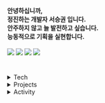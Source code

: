 <div align='left'>    
    <h4>
        안녕하십니까,<br>정진하는 개발자 서승권 입니다.<br>안주하지 않고 늘 발전하고 싶습니다.<br>능동적으로 기획을 실현합니다.
    </h3>    
</div>

<a href="https://velog.io/@seuo/series"><img src="https://img.shields.io/badge/seoseuo.log-3DDC84?style=badge&logo=Velog&logoColor=white"/></a> <a href="https://drive.google.com/file/d/1W-an2drAH6ErFzYlif6wOAVIv2iXJVEV/view?usp=drive_link"><img src="https://img.shields.io/badge/Resume-4285F4?style=badge&logo=qq&logoColor=white"/></a> <a href="https://drive.google.com/file/d/1ZDuj3J7Ex6q1e68_Zs1VORQn3aHaefTu/view?usp=sharing"><img src="https://img.shields.io/badge/Portfolio-A8B9CC?style=badge&logo=googledocs&logoColor=white"/></a> <a href="https://www.notion.so/62072a86e78846bcae755c44a3aeaf27?v=d0dc2c4b86714183b4697032002471b2"><img src="https://img.shields.io/badge/Project Archaive-000000?style=badge&logo=duplicati&logoColor=white"/></a>

#

<details>
    <summary>
        Tech
    </summary>
<br>
Programming Language
<br><sub>Java, JavaScript (ES6), TypeScript</sub>
<br>
<br>
Framework · Library
<br><sub>Spring Framework, Bootstrap, JPA, JSP, Next.js</sub><br>
<br>
Server
<br><sub>MySQL, Apache Tomcat, Nginx, Redis</sub>
<br>
<br>
DevOps
<br><sub>Docker, AWS EC2, NCP (Naver Cloud Platform)</sub>
<br>
<br>
ETC
<br><sub>Notion, Figma, Excel, PowerPoint, Word, Google Sheet</sub>
    
#
</details>
<details>
    <summary>
        Projects
    </summary>
<br>
    
| 기간 | 프로젝트 | 소개 | Github | 상세소개 |
| ---- | -------- | ---- | ------ | -------- |
| <sub>2025/05</sub> | 테스형 | <sub>자기사유 테스트 플랫폼 웹 서비스</sub> [🔗](https://tessbro.site) | [🔗](https://github.com/seoseuo/tst-BE) | [🔗](https://chivalrous-saffron-326.notion.site/1e10ba93975b80cb80e4d09bd9a4e437?source=copy_link) |
| <sub>2025/04</sub> | 갈래말래 | <sub>여행 모임 일정 관리 및 장소 추천 커뮤니티 웹 서비스</sub> | [🔗](https://github.com/seoseuo/gal-lae-mal-lae-web) | [🔗](https://chivalrous-saffron-326.notion.site/1d10ba93975b8086a976d70dd9224326?source=copy_link) |
| <sub>2024/12</sub> | Reaplette | <sub>**🏅멀티캠퍼스 우수상** 개인 맞춤형 독서 관리 및 커뮤니티 웹 서비스</sub> | [🔗](https://github.com/seoseuo/REAPLETTE) | [🔗](https://chivalrous-saffron-326.notion.site/Reaplette-1650ba93975b80668fbadca4b9abbb8f?source=copy_link) |
| <sub>2024/10</sub> | 학사 정보 시스템 | <sub>관리자, 교수자, 학생을 위한 학생 성적 관리 웹 서비스</sub> | [🔗](https://github.com/seoseuo/SGMW) | [🔗](https://chivalrous-saffron-326.notion.site/1170ba93975b80cfaeb1c0c8e7693671?source=copy_link) |
| <sub>2023/12</sub> | 에브리웨더 | <sub>날씨와 함께 담아내는 나만의 다이어리 SNS 웹 서비스</sub> | [🔗](https://github.com/seoseuo/UNIVCollection/tree/main/EveryWeather) | [🔗](https://chivalrous-saffron-326.notion.site/8a8702f185e74c949d0782c9eb696b06?source=copy_link) |
| <sub>2023/06</sub> | 춘자 (춘천 자영업 화이팅) | <sub>춘천 자영업 화이팅 지역 상권 홍보 재생 플랫폼 웹 서비스</sub> | [🔗](https://github.com/seoseuo/UNIVCollection/tree/main/Chunja) | [🔗](https://chivalrous-saffron-326.notion.site/289f313a30b24ad181c22090276d81aa?source=copy_link) |
| <sub>2023/05</sub> | 나는 지금 UODI? (어디?) | <sub>**🏅캡스톤 디자인 입선** 백화점, 전시회와 같은 실내 위치 기반 추적 모델 응용 안드로이드 앱</sub> | [🔗](https://github.com/seoseuo/UODI/tree/master) | [🔗](https://chivalrous-saffron-326.notion.site/UODI-c86b61305b3145f0afe385f9d6e726bd?source=copy_link) |
| <sub>2022/12</sub> | SEOSEUOFOLIO | <sub>**🏅입선 및 PT** (주)더존비즈온 연계 포트폴리오 안드로이드 앱</sub> | [🔗](https://github.com/seoseuo/SEOSEUOFOLIO) | [🔗](https://chivalrous-saffron-326.notion.site/SEOSEUOFOLIO-67fb1bc68d0145edacba6979ef0fcd18?source=copy_link) |
#
</details>
<details>
    <summary>
        Activity
    </summary>
<br>
    
| 기간 | 활동 | 내용 |
|------|------|------|
| <sub>2024/07 ~ 2024/12</sub> | 멀티캠퍼스 백엔드 27기 | <sub>백엔드 개발자(스프링) 부트캠프 교육</sub> |
| <sub>2023/03 ~ 2023/06</sub> | 학술 동아리 '멀티플렉스' | <sub>자바 프로그래밍 1 기초 멘토링</sub> |
| <sub>2023/02 ~ 2024/02</sub> | 정보과학대학 학생회 총무국장 | <sub>학생회비 및 예산 관리, 결산 업무, 예하 학생회 관리</sub> |
| <sub>2022/12</sub> | (주)더존 비즈온 ICT | <sub>(주)더존 비즈온 ICT 주관 스마트 포트폴리오 프로젝트 입선 및 방문 PT</sub> |
| <sub>2022/12 ~ 2023/01</sub> | 한림대학교 SW중심 사업단 특강 | <sub>한림대 비교과 웹 특강 이수 및 팀 프로젝트 수행</sub> |
| <sub>2022/09 ~ 2023/05</sub> | 한림대학교 축제준비위원회 무대팀 | <sub>프로그램 기획 및 진행, 무대 운영 및 안전 통제</sub> |
| <sub>2022/05</sub> | 한림대학교 캡스톤 디자인 경진 대회 | <sub>한림대학교 소프트웨어 캡스톤 디자인 경진 대회 입선</sub> |
| <sub>2022/03 ~ 2022/06</sub> | 한림대학교 SW중심 사업단 | <sub>웹 서버 구축 기초 멘토링 진행</sub> |
| <sub>2022/03 ~ 2022/06</sub> | 학술 동아리 '노네임' | <sub>자바 프로그래밍 1 기초 멘토링</sub> |
| <sub>2022/02 ~ 2023/02</sub> | 정보과학대학 학생회 체육부장 | <sub>체육대회 및 행사 기획, 동아리 및 단과대학 축제 진행</sub> |
| <sub>2018.03 ~ 2024.02</sub> | 한림대학교 | <sub>강원도 춘천시 소재 한림대학교 IT계열 학부 입학</sub> |
#



